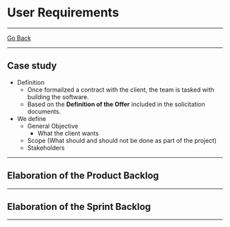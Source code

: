 # User Requirements
---
[Go Back](UNIOVI/3S2_IntSys/README.md)

---
## Case study
- Definition
	- Once formailzed a contract with the client, the team is tasked with building the software.
	- Based on the **Definition of the Offer** included in the solicitation documents.
- We define
	- General Objective
		- What the client wants
	- Scope (What should and should not be done as part of the project)
	- Stakeholders 
---
## Elaboration of the Product Backlog

---
## Elaboration of the Sprint Backlog

---